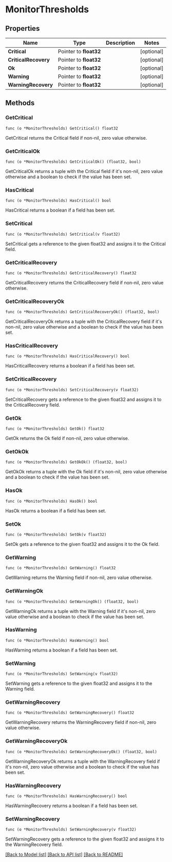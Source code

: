 # MonitorThresholds

## Properties

Name | Type | Description | Notes
------------ | ------------- | ------------- | -------------
**Critical** | Pointer to **float32** |  | [optional] 
**CriticalRecovery** | Pointer to **float32** |  | [optional] 
**Ok** | Pointer to **float32** |  | [optional] 
**Warning** | Pointer to **float32** |  | [optional] 
**WarningRecovery** | Pointer to **float32** |  | [optional] 

## Methods

### GetCritical

`func (o *MonitorThresholds) GetCritical() float32`

GetCritical returns the Critical field if non-nil, zero value otherwise.

### GetCriticalOk

`func (o *MonitorThresholds) GetCriticalOk() (float32, bool)`

GetCriticalOk returns a tuple with the Critical field if it's non-nil, zero value otherwise
and a boolean to check if the value has been set.

### HasCritical

`func (o *MonitorThresholds) HasCritical() bool`

HasCritical returns a boolean if a field has been set.

### SetCritical

`func (o *MonitorThresholds) SetCritical(v float32)`

SetCritical gets a reference to the given float32 and assigns it to the Critical field.

### GetCriticalRecovery

`func (o *MonitorThresholds) GetCriticalRecovery() float32`

GetCriticalRecovery returns the CriticalRecovery field if non-nil, zero value otherwise.

### GetCriticalRecoveryOk

`func (o *MonitorThresholds) GetCriticalRecoveryOk() (float32, bool)`

GetCriticalRecoveryOk returns a tuple with the CriticalRecovery field if it's non-nil, zero value otherwise
and a boolean to check if the value has been set.

### HasCriticalRecovery

`func (o *MonitorThresholds) HasCriticalRecovery() bool`

HasCriticalRecovery returns a boolean if a field has been set.

### SetCriticalRecovery

`func (o *MonitorThresholds) SetCriticalRecovery(v float32)`

SetCriticalRecovery gets a reference to the given float32 and assigns it to the CriticalRecovery field.

### GetOk

`func (o *MonitorThresholds) GetOk() float32`

GetOk returns the Ok field if non-nil, zero value otherwise.

### GetOkOk

`func (o *MonitorThresholds) GetOkOk() (float32, bool)`

GetOkOk returns a tuple with the Ok field if it's non-nil, zero value otherwise
and a boolean to check if the value has been set.

### HasOk

`func (o *MonitorThresholds) HasOk() bool`

HasOk returns a boolean if a field has been set.

### SetOk

`func (o *MonitorThresholds) SetOk(v float32)`

SetOk gets a reference to the given float32 and assigns it to the Ok field.

### GetWarning

`func (o *MonitorThresholds) GetWarning() float32`

GetWarning returns the Warning field if non-nil, zero value otherwise.

### GetWarningOk

`func (o *MonitorThresholds) GetWarningOk() (float32, bool)`

GetWarningOk returns a tuple with the Warning field if it's non-nil, zero value otherwise
and a boolean to check if the value has been set.

### HasWarning

`func (o *MonitorThresholds) HasWarning() bool`

HasWarning returns a boolean if a field has been set.

### SetWarning

`func (o *MonitorThresholds) SetWarning(v float32)`

SetWarning gets a reference to the given float32 and assigns it to the Warning field.

### GetWarningRecovery

`func (o *MonitorThresholds) GetWarningRecovery() float32`

GetWarningRecovery returns the WarningRecovery field if non-nil, zero value otherwise.

### GetWarningRecoveryOk

`func (o *MonitorThresholds) GetWarningRecoveryOk() (float32, bool)`

GetWarningRecoveryOk returns a tuple with the WarningRecovery field if it's non-nil, zero value otherwise
and a boolean to check if the value has been set.

### HasWarningRecovery

`func (o *MonitorThresholds) HasWarningRecovery() bool`

HasWarningRecovery returns a boolean if a field has been set.

### SetWarningRecovery

`func (o *MonitorThresholds) SetWarningRecovery(v float32)`

SetWarningRecovery gets a reference to the given float32 and assigns it to the WarningRecovery field.


[[Back to Model list]](../README.md#documentation-for-models) [[Back to API list]](../README.md#documentation-for-api-endpoints) [[Back to README]](../README.md)



